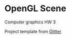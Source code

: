 # OpenGL Scene

Computer graphics HW 3

Project template from [Glitter](http://polytonic.github.io/Glitter/)